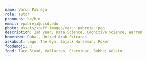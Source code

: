 ```yaml
---
name: Varun Pabreja
role: Tutor
pronouns: he/him
email: vpabreja@ucsd.edu
photo: assets/staff-images/varun_pabreja.jpeg
description: 2nd year, Data Science, Cognitive Science, Warren
hometown: Dubai, United Arab Emirates
askabout: Lego, The Gym, Bojack Horseman, Poker
foodemoji: 🍳
food: Taco Stand, Vallartas, Charminar, Bobboi Gelato
---
```

